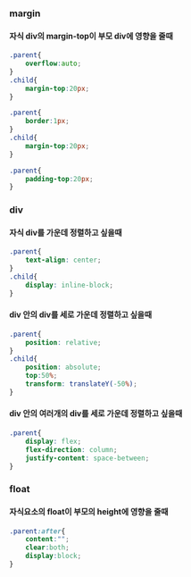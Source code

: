 ### margin

#### 자식 div의 margin-top이 부모 div에 영향을  줄때

```css
.parent{
    overflow:auto;
}
.child{
    margin-top:20px;
}
```

```css
.parent{
    border:1px;
}
.child{
    margin-top:20px;
}
```

```css
.parent{
    padding-top:20px;
}
```



### div

#### 자식 div를 가운데 정렬하고 싶을때

```css
.parent{
	text-align: center;
}
.child{
    display: inline-block;
}
```

#### div 안의 div를 세로 가운데 정렬하고 싶을때

```css
.parent{
	position: relative;
}
.child{
    position: absolute;
    top:50%;
	transform: translateY(-50%);
}
```

#### div 안의 여러개의 div를 세로 가운데 정렬하고 싶을때

```css
.parent{
	display: flex;
  	flex-direction: column;
	justify-content: space-between;
}
```



### float

#### 자식요소의 float이 부모의 height에 영향을 줄때

```css
.parent:after{ 
	content:""; 
	clear:both; 
	display:block; 
}
```

